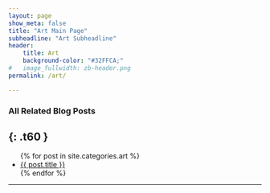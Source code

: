 ```yaml
---
layout: page
show_meta: false
title: "Art Main Page"
subheadline: "Art Subheadline"
header:
    title: Art
    background-color: "#32FFCA;"
#   image_fullwidth: zb-header.png
permalink: /art/

---
```


### All Related Blog Posts
{: .t60 }
---

<ul>
    {% for post in site.categories.art %}
    <li><a href="{{ site.url }}{{ site.baseurl }}{{ post.url }}">{{ post.title }}</a></li>
    {% endfor %}
</ul>

---
